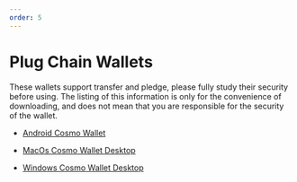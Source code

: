 ```yaml
---
order: 5
---
```


# Plug Chain  Wallets

These wallets support transfer and pledge, please fully study their security before using. The listing of this information is only for the convenience of downloading, and does not mean that you are responsible for the security of the wallet.

- [Android Cosmo Wallet](https://cosmo-wallet.oss-accelerate.aliyuncs.com/app-release.apk)

- [MacOs Cosmo Wallet Desktop](https://cosmo-wallet-desktop.oss-ap-southeast-1.aliyuncs.com/wallet-desktop.dmg)

- [Windows Cosmo Wallet Desktop](https://cosmo-wallet-desktop.oss-ap-southeast-1.aliyuncs.com/wallet-desktop.exe)

